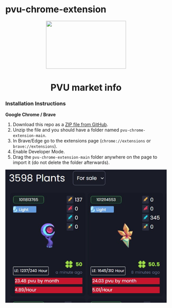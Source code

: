 # pvu-chrome-extension
<p align="center">
  <img src="https://horarios.autopvu.com/logo.png" width="250" height="150"/>
</p>

<h1 align="center">PVU market info</h1>


### Installation Instructions
**Google Chrome / Brave**
1. Download this repo as a [ZIP file from GitHub](https://github.com//trytocatcharg/pvu-chrome-extension/archive/refs/heads/main.zip).
1. Unzip the file and you should have a folder named `pvu-chrome-extension-main`.
1. In Brave/Edge go to the extensions page (`chrome://extensions` or `brave://extensions`).
1. Enable Developer Mode.
1. Drag the `pvu-chrome-extension-main` folder anywhere on the page to import it (do not delete the folder afterwards).



<p align="center">
  <img src="https://github.com/trytocatcharg/pvu-chrome-extension/blob/main/pvu-extension.jpg"/>
</p>
